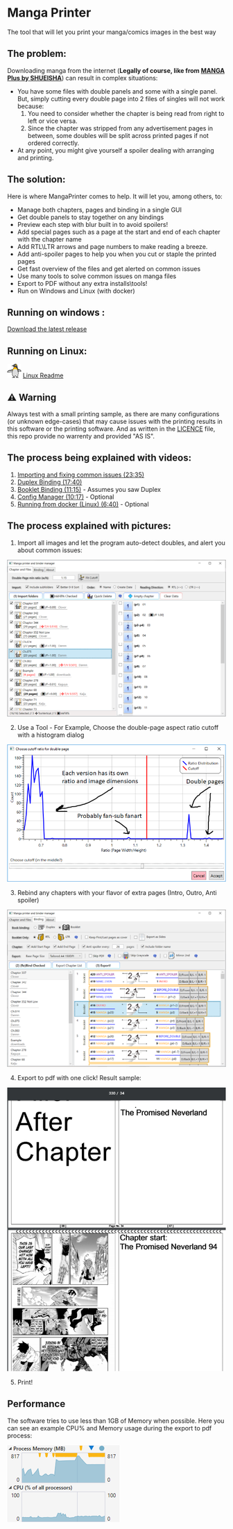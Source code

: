 # Manga Printer

The tool that will let you print your manga/comics images in the best way

## The problem:

Downloading manga from the internet (**Legally of course, like from [MANGA Plus by SHUEISHA](https://mangaplus.shueisha.co.jp/)**) can result in complex situations:

* You have some files with double panels and some with a single panel. But, simply cutting every double page into 2 files of singles will not work because:
    1. You need to consider whether the chapter is being read from right to left or vice versa. 
    2. Since the chapter was stripped from any advertisement pages in between, some doubles will be split across printed pages if not ordered correctly.
* At any point, you might give yourself a spoiler dealing with arranging and printing.

## The solution:

Here is where MangaPrinter comes to help. It will let you, among others, to:

* Manage both chapters, pages and binding in a single GUI
* Get double panels to stay together on any bindings
* Preview each step with blur built in to avoid spoilers!
* Add special pages such as a page at the start and end of each chapter with the chapter name
* Add RTL\LTR arrows and page numbers to make reading a breeze.
* Add anti-spoiler pages to help you when you cut or staple the printed pages
* Get fast overview of the files and get alerted on common issues
* Use many tools to solve common issues on manga files
* Export to PDF without any extra installs\tools!
* Run on Windows and Linux (with docker)

## Running on windows :
[Download the latest release](https://github.com/yonixw/MangaPrinter/releases/latest)

##  Running on Linux:
![](MangaPrinter.WpfGUI/Icons/More/linux.png) [Linux Readme](LinuxDockers/README.md)

## ⚠ Warning

Always test with a small printing sample, as there are many configurations (or unknown edge-cases) that may cause issues with the printing results in this software or the printing software. And as written in the [LICENCE](https://github.com/yonixw/MangaPrinter/blob/master/LICENSE) file, this repo provide no warrenty and provided "AS IS".

## The process being explained with videos:

1. [Importing and fixing common issues (23:35)](https://youtu.be/vAnB7fNV588&list=PLTgFnSZ6Uv8Cd-5Lfo8xkQ0hmPBe5zBbD)
2. [Duplex Binding (17:40)](https://youtu.be/sBuj90tdme8&list=PLTgFnSZ6Uv8Cd-5Lfo8xkQ0hmPBe5zBbD)
3. [Booklet Binding (11:15)](https://youtu.be/UdmwzkMMWhg&list=PLTgFnSZ6Uv8Cd-5Lfo8xkQ0hmPBe5zBbD) - Assumes you saw Duplex
5. [Config Manager (10:17)](https://youtu.be/ACURi1TLLTU&list=PLTgFnSZ6Uv8Cd-5Lfo8xkQ0hmPBe5zBbD) - Optional
6. [Running from docker (Linux) (6:40)](https://youtu.be/nQXFGGVf52Y&list=PLTgFnSZ6Uv8Cd-5Lfo8xkQ0hmPBe5zBbD) - Optional

## The process explained with pictures: 

1. Import all images and let the program auto-detect doubles, and alert you about common issues:

![](https://raw.githubusercontent.com/yonixw/MangaPrinter/master/ReadmeImages/v2_1.png)

2. Use a Tool - For Example, Choose the double-page aspect ratio cutoff with a histogram dialog 

![](https://raw.githubusercontent.com/yonixw/MangaPrinter/master/ReadmeImages/2.png)

3. Rebind any chapters with your flavor of extra pages (Intro, Outro, Anti spoiler)

![](https://raw.githubusercontent.com/yonixw/MangaPrinter/master/ReadmeImages/v2_3.png)

4. Export to pdf with one click! Result sample:

![](https://raw.githubusercontent.com/yonixw/MangaPrinter/master/ReadmeImages/4.png)

5. Print! 

## Performance
The software tries to use less than 1GB of Memory when possible. Here you can see an example CPU% and Memory usage during the export to pdf process:

![](https://raw.githubusercontent.com/yonixw/MangaPrinter/master/ReadmeImages/5Performance.png)

